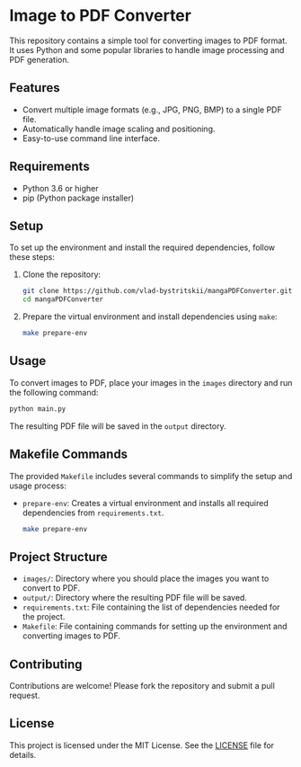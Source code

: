 # Image to PDF Converter

This repository contains a simple tool for converting images to PDF format. It uses Python and some popular libraries to handle image processing and PDF generation.

## Features

- Convert multiple image formats (e.g., JPG, PNG, BMP) to a single PDF file.
- Automatically handle image scaling and positioning.
- Easy-to-use command line interface.

## Requirements

- Python 3.6 or higher
- pip (Python package installer)

## Setup

To set up the environment and install the required dependencies, follow these steps:

1. Clone the repository:
    ```bash
    git clone https://github.com/vlad-bystritskii/mangaPDFConverter.git
    cd mangaPDFConverter
    ```

2. Prepare the virtual environment and install dependencies using `make`:
    ```bash
    make prepare-env
    ```

## Usage

To convert images to PDF, place your images in the `images` directory and run the following command:

```bash
python main.py
```

The resulting PDF file will be saved in the `output` directory.

## Makefile Commands

The provided `Makefile` includes several commands to simplify the setup and usage process:

- `prepare-env`: Creates a virtual environment and installs all required dependencies from `requirements.txt`.
    ```bash
    make prepare-env
    ```

## Project Structure

- `images/`: Directory where you should place the images you want to convert to PDF.
- `output/`: Directory where the resulting PDF file will be saved.
- `requirements.txt`: File containing the list of dependencies needed for the project.
- `Makefile`: File containing commands for setting up the environment and converting images to PDF.

## Contributing

Contributions are welcome! Please fork the repository and submit a pull request.

## License

This project is licensed under the MIT License. See the [LICENSE](LICENSE) file for details.
